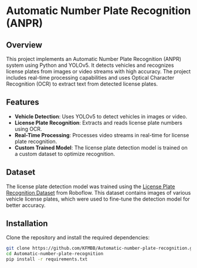 # Automatic Number Plate Recognition (ANPR)

## Overview

This project implements an Automatic Number Plate Recognition (ANPR) system using Python and YOLOv5. It detects vehicles and recognizes license plates from images or video streams with high accuracy. The project includes real-time processing capabilities and uses Optical Character Recognition (OCR) to extract text from detected license plates.

## Features

- **Vehicle Detection**: Uses YOLOv5 to detect vehicles in images or video.
- **License Plate Recognition**: Extracts and reads license plate numbers using OCR.
- **Real-Time Processing**: Processes video streams in real-time for license plate recognition.
- **Custom Trained Model**: The license plate detection model is trained on a custom dataset to optimize recognition.

## Dataset

The license plate detection model was trained using the [License Plate Recognition Dataset](https://universe.roboflow.com/roboflow-universe-projects/license-plate-recognition-rxg4e) from Roboflow. This dataset contains images of various vehicle license plates, which were used to fine-tune the detection model for better accuracy.

## Installation

Clone the repository and install the required dependencies:

```bash
git clone https://github.com/KFMBB/Automatic-number-plate-recognition.git
cd Automatic-number-plate-recognition
pip install -r requirements.txt
